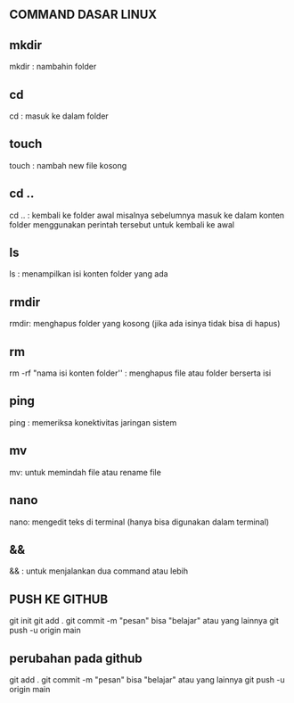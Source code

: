 ## COMMAND DASAR LINUX

## mkdir
mkdir : nambahin folder

## cd
cd : masuk ke dalam folder

## touch
touch : nambah new file kosong

## cd ..
cd .. : kembali ke folder awal misalnya sebelumnya masuk ke dalam konten folder menggunakan perintah tersebut untuk kembali ke awal

## ls
ls : menampilkan isi konten folder yang ada

## rmdir
rmdir: menghapus folder yang kosong (jika ada isinya tidak bisa di hapus)

## rm
rm -rf "nama isi konten folder'' : menghapus file atau folder berserta isi

## ping
ping : memeriksa konektivitas jaringan sistem

## mv
mv: untuk memindah file atau rename file

## nano
nano: mengedit teks di terminal (hanya bisa digunakan dalam terminal)

## &&
&& : untuk menjalankan dua command atau lebih

## PUSH KE GITHUB
git init
git add .
git commit -m "pesan" bisa "belajar" atau yang lainnya 
git push -u origin main 

## perubahan pada github
git add .
git commit -m "pesan" bisa "belajar" atau yang lainnya 
git push -u origin main 